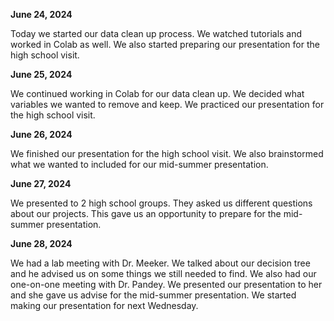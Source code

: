 **June 24, 2024**

Today we started our data clean up process. We watched tutorials and worked in Colab as well. We also started preparing our presentation for the high school visit. 

**June 25, 2024**

We continued working in Colab for our data clean up. We decided what variables we wanted to remove and keep. We practiced our presentation for the high school visit. 

**June 26, 2024**

We finished our presentation for the high school visit. We also brainstormed what we wanted to included for our mid-summer presentation. 

**June 27, 2024**

We presented to 2 high school groups. They asked us different questions about our projects. This gave us an opportunity to prepare for the mid-summer presentation. 

**June 28, 2024**

We had a lab meeting with Dr. Meeker. We talked about our decision tree and he advised us on some things we still needed to find. We also had our one-on-one meeting with Dr. Pandey. We presented our presentation to her and she gave us advise for the mid-summer presentation. We started making our presentation for next Wednesday. 
